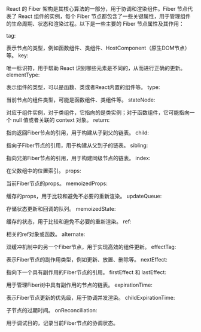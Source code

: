 React 的 Fiber 架构是其核心算法的一部分，用于协调和渲染组件。Fiber 节点代表了 React 组件的实例，每个 Fiber 节点都包含了一些关键属性，用于管理组件的生命周期、状态和渲染过程。以下是一些主要的 Fiber 节点属性及其作用：

tag:

表示节点的类型，例如函数组件、类组件、HostComponent（原生DOM节点）等。
key:

唯一标识符，用于帮助 React 识别哪些元素是不同的，从而进行正确的更新。
elementType:

表示组件的类型，可以是函数、类或者React内置的组件等。
type:

当前节点的组件类型，可能是函数组件、类组件等。
stateNode:

对应于组件实例，对于类组件，它指向的是类实例；对于函数组件，它可能指向一个 null 值或者关联的 context 对象。
return:

指向返回Fiber节点的引用，用于构建从子到父的链表。
child:

指向子Fiber节点的引用，用于构建从父到子的链表。
sibling:

指向兄弟Fiber节点的引用，用于构建同级节点的链表。
index:

在父数组中的位置索引。
props:

当前Fiber节点的props。
memoizedProps:

缓存的props，用于比较和避免不必要的重新渲染。
updateQueue:

存储状态更新和回调的队列。
memoizedState:

缓存的状态，用于比较和避免不必要的重新渲染。
ref:

相关的ref对象或函数。
alternate:

双缓冲机制中的另一个Fiber节点，用于实现高效的组件更新。
effectTag:

表示Fiber节点的副作用类型，例如更新、放置、删除等。
nextEffect:

指向下一个具有副作用的Fiber节点的引用。
firstEffect 和 lastEffect:

用于管理Fiber树中具有副作用的节点的链表。
expirationTime:

表示Fiber节点更新的优先级，用于协调并发渲染。
childExpirationTime:

子节点的过期时间。
onReconciliation:

用于调试目的，记录当前Fiber节点的协调状态。